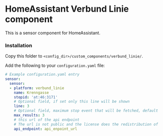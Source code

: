 # HomeAssistant Verbund Linie component

This is a sensor component for HomeAssistant.

### Installation

Copy this folder to `<config_dir>/custom_components/verbund_linie/`.

Add the following to your `configuration.yaml` file:

```yaml
# Example configuration.yaml entry
sensor:
  sensor:
  - platform: verbund_linie
    name: Krenngasse
    stopid: 'at:46:3171'
    # Optional field, if set only this line will be shown
    line: 3
    # Optional field, maximum stop event that will be fetched, default is 10
    max_results: 3
    # this url of the api endpoint
    # The url is not public and the license does the redistribution of the url, but you can request access for free. See the FAQ at https://www.verbundlinie.at/fahrplan/rund-um-den-fahrplan/link-zum-fahrplan# (only in german)
    api_endpoint: api_enpoint_url
```